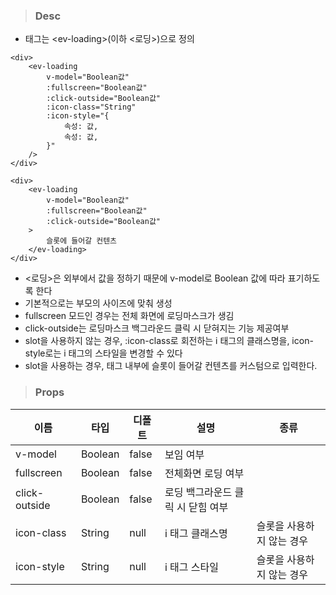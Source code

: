 
>### Desc
 - 태그는 &lt;ev-loading&gt;(이하 <로딩>)으로 정의

```
<div>
    <ev-loading
        v-model="Boolean값"
        :fullscreen="Boolean값"
        :click-outside="Boolean값"
        :icon-class="String"
        :icon-style="{
            속성: 값,
            속성: 값,
        }"
    />
</div>
```

```
<div>
    <ev-loading
        v-model="Boolean값"
        :fullscreen="Boolean값"
        :click-outside="Boolean값"
    >
        슬롯에 들어갈 컨텐츠
    </ev-loading>
</div>
```

 - <로딩>은 외부에서 값을 정하기 때문에 v-model로 Boolean 값에 따라 표기하도록 한다
 - 기본적으로는 부모의 사이즈에 맞춰 생성
 - fullscreen 모드인 경우는 전체 화면에 로딩마스크가 생김
 - click-outside는 로딩마스크 백그라운드 클릭 시 닫혀지는 기능 제공여부
 - slot을 사용하지 않는 경우, :icon-class로 회전하는 i 태그의 클래스명을, icon-style로는 i 태그의 스타일을 변경할 수 있다
 - slot을 사용하는 경우, 태그 내부에 슬롯이 들어갈 컨텐츠를 커스텀으로 입력한다.

>### Props

  | 이름 | 타입 | 디폴트 | 설명 | 종류 |
  |------------ |-----------|---------|-------------------------|---------------------------------------------------|
  | v-model | Boolean | false | 보임 여부 | |
  | fullscreen | Boolean | false | 전체화면 로딩 여부 | |
  | click-outside | Boolean | false | 로딩 백그라운드 클릭 시 닫힘 여부 | |
  | icon-class | String | null | i 태그 클래스명 | 슬롯을 사용하지 않는 경우 |
  | icon-style | String | null | i 태그 스타일 | 슬롯을 사용하지 않는 경우 |

